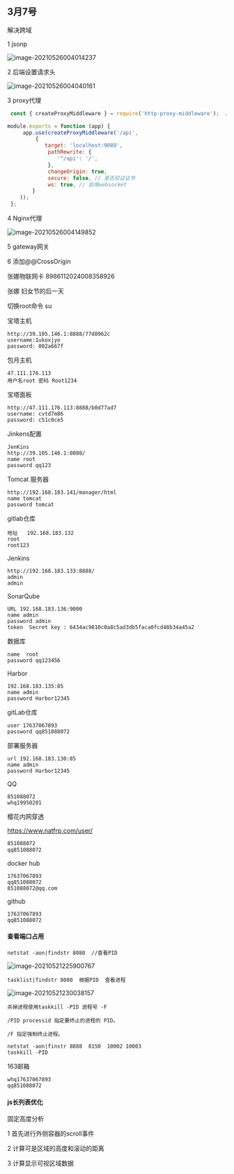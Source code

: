 ## 3月7号

解决跨域

1 jsonp

![image-20210526004014237](G:\note\image\image-20210526004014237.png) 

2 后端设置请求头

![image-20210526004040161](G:\note\image\image-20210526004040161.png)

3 proxy代理

```js
 const { createProxyMiddleware } = require('http-proxy-middleware');  //注意写法，这是1.0以后的版本，最好按抄

module.exports = function (app) {
     app.use(createProxyMiddleware('/api',
         {
            target: 'localhost:9089',
             pathRewrite: {
                '^/api': '/',
             },
             changeOrigin: true,
             secure: false, // 是否验证证书
             ws: true, // 启用websocket
        }
    ));
 };

```

4 Nginx代理

![image-20210526004149852](G:\note\image\image-20210526004149852.png)

5 gateway网关

6 添加@@CrossOrigin

张娜物联网卡 8986112024008358926

张娜 妇女节的后一天

切换root命令   su

宝塔主机

```
http://39.105.146.1:8888/77d8962c
username:1ukoxjyo
password: 002a667f
```

包月主机 

```
47.111.176.113
用户名root 密码 Root1234
```

宝塔面板

```
http://47.111.176.113:8888/b0d77ad7
username: cvtd7m86
password: c51c0ce5
```

Jinkens配置
```
JenKins
http://39.105.146.1:8080/
name root 
password qq123
```

Tomcat 服务器

```
http://192.168.183.141/manager/html
name tomcat
password tomcat
```

gitlab仓库

```
地址   192.168.183.132
root
root123
```

Jenkins

```
http://192.168.183.133:8888/
admin
admin
```

SonarQube

```
URL 192.168.183.136:9000
name admin
password admin
token  Secret key : 6434ac9810c0a8c5ad3db5faca0fcd48b34a45a2
```

数据库 

```
name  root
password qq123456
```

Harbor

```
192.168.183.135:85
name admin
password Harbor12345
```

gitLab仓库

```
user 17637067893
password qq851088072
```

部署服务器

```
url 192.168.183.130:85
name admin
password Harbor12345
```

QQ

```
851088072
whq19950201
```

樱花内网穿透

https://www.natfrp.com/user/

```1
851088072
qq851088072
```

docker hub

```
17637067893
qq851088072
851088072@qq.com
```

github

```
17637067893
qq851088072
```

#### 查看端口占用

```
netstat -aon|findstr 8080  //查看PID
```

![image-20210521225900767](G:\note\image\image-20210521225900767.png)

```
tasklist|findstr 8080  根据PID  查看进程
```

![image-20210521230038157](G:\note\image\image-20210521230038157.png)

```
杀掉进程使用taskkill -PID 进程号 -F

/PID processid 指定要终止的进程的 PID。

/F 指定强制终止进程。
```

```
netstat -aon|finstr 8888  8150  10002 10003
taskkill -PID 
```

163邮箱

```
whq17637067893
qq851088072
```

#### js长列表优化

固定高度分析

1 首先进行外侧容器的scroll事件

2 计算可是区域的高度和滚动的距离

3 计算显示可视区域数据

